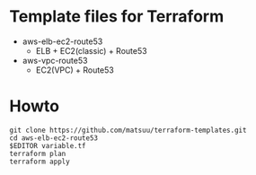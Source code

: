 # Template files for Terraform

- aws-elb-ec2-route53
  - ELB + EC2(classic) + Route53
- aws-vpc-route53
  - EC2(VPC) + Route53

# Howto

    git clone https://github.com/matsuu/terraform-templates.git
    cd aws-elb-ec2-route53
    $EDITOR variable.tf
    terraform plan
    terraform apply
